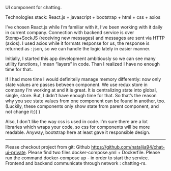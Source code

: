 

UI component for chatting.

Technologies stack:
React.js + javascript + bootstrap + html + css + axios


I’ve chosen React.js while I’m familiar with it, I’ve been working with it daily in current company. 
Connection with backend service is over Stomp+SockJS (receiving new messages) and messages are sent via HTTP (axios). I used axios while it formats response for us, the response is returned as : json, so we can handle the logic lately in easier manner.

Initially, I started this app development ambitiously so we can see many utility functions, I mean “layers” in code. Than I realized I have no enough time for that..

If I had more time I would definitelly manage memory differently: now only state values are passes between component. We use redux store in company I’m working at and it is great. It is centralizing state into global, single, store. But, I didn’t have enough time for that. So that’s the reason why you see state values from one component can be found in another, too. (Luckily, these components only show state from parent component, and not change it:)) )

Also, I don't like the way css is used in code.
I'm sure there are a lot libraries which wraps your code, so css for components will be more readable.
Anyway, bootstrap here at least gave it responsible design.

________________________________________________________


Please checkout project from git: Github  https://github.com/natalija94/chat-ui-private. Please find two files docker-compose.yml + Dockerfile. 
Please run the command docker-compose up - in order to start the service.
Frontend and backend communicate through network : chatting-rs.
